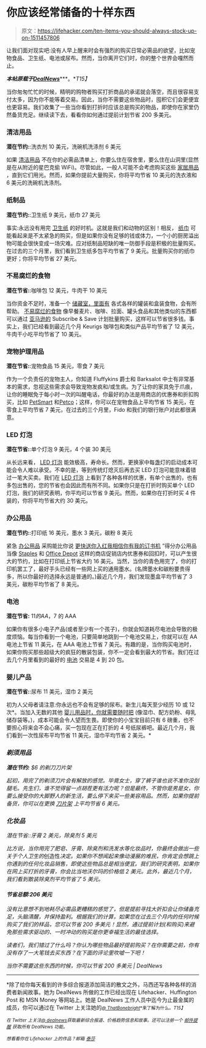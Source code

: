# 你应该经常储备的十样东西

> 原文：<https://lifehacker.com/ten-items-you-should-always-stock-up-on-1511457806>

让我们面对现实吧:没有人早上醒来时会有强烈的购买日常必需品的欲望，比如宠物食品、卫生纸、电池或尿布。然而，当你离开它们时，你的整个世界会嘎然而止。



***本帖原载于***[***DealNews***](http://dealnews.com/features/12-Items-You-Should-Buy-When-You-Dont-Need-Them/656656.html)***。**T15】*

当你匆匆忙忙的时候，精明的购物者购买打折商品的承诺就会落空，而且很容易支付太多，因为你不能等着交易。因此，当你不需要这些物品时，囤积它们会更便宜也更容易。我们收集了一些当你看到打折时应该总是购买的物品，即使你在家里仍然备货充足。继续读下去，看看你如何通过提前计划节省 200 多美元。

### 清洁用品

**潜在节约:**:洗衣剂 10 美元，洗碗机洗涤剂 6 美元

如果 [清洁用品](http://dealnews.com/c637/Home-Garden/Cleaning-Laundry-Supplies/) 不在你的必需品清单上，你要么住在宿舍里，要么住在山洞里(显然是在从附近的星巴克偷 WiFi)。尽管如此，一般人可能不会考虑购买这些 [家居用品](https://lifehacker.com/make-a-non-toxic-cleaning-kit-5309712) ，直到它们用光。然而，如果你提前大量购买，你将平均节省 10 美元的洗衣液和 6 美元的洗碗机洗涤剂。

### 纸制品

**潜在节约:**:卫生纸 9 美元，纸巾 27 美元

事实:永远没有用完 [卫生纸](http://dealnews.com/search.html?search=bath+tissue) 的好时机。这就是我们和动物的区别！相反， [纸巾](http://dealnews.com/search.html?search=paper+towels) 可能看起来是不太紧急的购买，但是如果你没有足够的钱或体力，一个小的厨房溢出物可能会很快变成一场灾难。应对纸制品短缺的唯一防御手段是积极的批量购买。在过去的三个月里，我们看到卫生纸多包平均节省了 9 美元。批量购买你的纸巾更好；你将平均节省 27 美元。

### 不易腐烂的食物

**潜在节省:**:咖啡包 12 美元，牛肉干 10 美元

当你资金不足时，准备一个 [储藏室，里面有](https://lifehacker.com/the-things-you-should-have-in-your-pantry-to-entertain-1481434716) 各式各样的罐装和盒装食物，会有所帮助。 [不易腐烂的食物](http://dealnews.com/c214/Home-Garden/Food-Drink/Groceries/) 像早餐麦片、咖啡、拉面、罐头食品和其他类似的东西都可以通过 [亚马逊的](http://dealnews.com/s313/Amazon/) Subscribe & Save 计划批量购买，这样可以节省很多钱。事实上，我们已经看到最近几个月 Keurigs 咖啡包和类似产品平均节省了 12 美元，牛肉干小吃平均节省了 10 美元。

### 宠物护理用品

**潜在节省:**:宠物食品 15 美元，零食 7 美元

作为一个负责任的宠物主人，你知道 Fluffykins 爵士和 Barksalot 中士有非常基本的需求，忽视这些需求会导致宠物发疯和/或生病。为了让你的家具免于爪痕，让你的睡眠免于每小时一次的叫醒电话，你最好的办法是用商店的优惠券和折扣购买，比如 [PetSmart](http://dealnews.com/s270/Pet-Smart/) 和[Petco](http://dealnews.com/s474/Petco/)；这样，你可以在宠物食品上平均节省 15 美元，在零食上平均节省 7 美元，在过去的三个月里，Fido 和我们的银行账户对此都很满意。

### LED 灯泡

**潜在节省:**:单个灯泡 9 美元，4 个装 30 美元

从长远来看， [LED 灯泡](http://dealnews.com/c641/Home-Garden/Decor/Lighting-Lamps-Fans/) 能效极高，寿命长。然而，更换家中每盏灯的启动成本可能会令人难以承受。不幸的是，等到传统灯熄灭后再去买 LED 灯泡可能意味着错过一笔大买卖。我们在 [LED 灯泡](https://lifehacker.com/when-should-you-not-use-a-energy-saving-cfl-bulb-5850546) 上看到了各种各样的优惠，有单个出售的，也有多包出售的，您的节省也会因此而有所不同。如果你只是在打折时购买单个 LED 灯泡，我们的研究表明，你平均可以节省 9 美元。然而，如果你在打折时买 4 件装的，你将平均节省大约 30 美元。

### 办公用品

**潜在节约:**:打印纸 16 美元，墨水 3 美元，碳粉 8 美元

紧急 [办公用品](http://dealnews.com/c182/Office-Supplies/) 采购能比你说 [更快送你入红我相信你有我的订书机](http://dealnews.com/lw/artclick.html?2,943953,4946457) ”得分办公用品当像 [Staples](http://dealnews.com/s274/Staples/) 和 [Office Depot](http://dealnews.com/s424/Office-Depot/) 这样的商店促销店内优惠券和回扣时，可以产生很大的节约，比如在打印纸上节省大约 16 美元。当然，当你的青色用完了，你的打印机罢工了，最好手头已经有一些网上买的通用墨水。(名牌墨水和碳粉要贵得多，所以你最好的选择永远是普通的。)最近几个月，我们发现墨盒平均节省了 3 美元，碳粉平均节省了 8 美元。

### 电池

**潜在节省:** $11 的 AA，$7 的 AAA

如果你有很多小电子产品(或者至少有一个孩子)，你就会知道耗尽电池会导致的极度烦恼。每当你看到一个电池，只要简单地跳到一个电池交易上，你就可以在 AA 电池上节省 11 美元，在 AAA 电池上节省 7 美元。有趣的是，当你购买电池时，如果你购买那些超级大的疯狂的散装包装，你不一定会看到最大的节省。我们在过去几个月里看到的最好的 [电池](https://lifehacker.com/are-rechargeable-batteries-really-cost-effective-921090147) 交易是 4 到 20 包。

### 婴儿产品

**潜在节省:**:尿布 11 美元，湿巾 2 美元

初为人父母者请注意:你永远也不会有足够的尿布。新生儿每天至少经历 10 或 12 次*。当加入无数的其他 [婴儿用品时，你就需要随时把](http://dealnews.com/c661/Home-Garden/Babies-Kids-Items/Diapers-Wipes/) (像湿巾、配方奶粉、母乳储存袋等。)，成本可能会令人望而生畏。即使你的小宝宝目前只有 6 磅重，也不要担心将来会不会心痛，买一包现在正在打折的 4 号纸尿裤吧。最近几个月，我们看到一次性尿布平均节省 11 美元，湿巾平均节省 2 美元。*

### *剃须用品*

***潜在节约:** $6 的剃刀刀片架*

*起初，用完了的剃须刀片会有解放的感觉。毕竟女士，穿了裤子谁也说不准你没刮腿毛。先生们，谁不觉得留一点胡茬更有活力呢？但是最终，不管你是男是女，你要么接受你的大脚野人的新生活，要么停下来买一些美容用品。然而，如果你提前备货，你可以在更换 [刀片架](https://lifehacker.com/learn-to-use-a-safety-razor-and-never-buy-overpriced-bl-493102040) 上平均节省 6 美元。*

### *化妆品*

*潜在节省::牙膏 2 美元，除臭剂 5 美元*

*比方说，当你用完了肥皂、牙膏、除臭剂和洗发水等化妆品时，你最终会做出一些关于个人卫生的*创造性*决定。如果你不想闻起来像动漫展的难民，你肯定会想跳上你遇到的任何化妆品销售，即使这些物品总是相当便宜。我们的研究表明，如果你在网上买打折的牙膏，你会比当地沃尔玛的价格低 2 美元。此外，最近几个月，我们看到散装除臭剂平均节省了 5 美元。*

#### *节省总额:206 美元*

*没有比意想不到地耗尽必需品更糟糕的感觉了，但是提前寻找大折扣会让你储备充足，头脑清醒，并保持盈利。根据我们的计算，如果您在过去三个月内的任何时候购买了我们的样品，您可以节省 200 多美元！显然，通过提前计划(和购买)来避免那些需求驱动的、一时冲动的购买是你更幸福生活的最佳选择。*

*读者们，我们错过了什么吗？你认为哪些物品最好提前购买？在你需要之前，你有没有存了一大笔钱去买东西？在下面的评论里吹嘘一下吧！*

*当你不需要这些东西的时候，你可以节省 200 多美元 | DealNews*

* * *

*除了给你每天看到的许多综合报道添加简洁的散文之外，马西还写各种各样的消费者新闻故事。她为 DealNews 所做的工作已经出现在 Lifehacker、Huffington Post 和 MSN Money 等网站上。她是 DealNews 工作人员中迄今为止最金属的成员，你可以通过在 Twitter 上关注她的[<small>*@ ThatBonebright*</small>](http://twitter.com/ThatBonebright)<small>*来了解为什么。*T15】</small>*

*<small>*在 Twitter 上关注*</small>[<small>*@ dealnews*</small>](http://twitter.com/dealnews)<small>*获取最新综合报道、价格趋势信息和故事。还可以注册一个*</small> [<small>*邮件提醒*</small>](https://dealnews.com/mydealnews/get-alert.html?c=485) <small>*获取所有 DealNews 功能。*</small>*

*<small>*想看看你在 Lifehacker 上的作品？邮箱*</small> [<small>*泰莎*</small>](https://mail.google.com/mail/?view=cm&fs=1&tf=1&to=tessa@lifehacker.com)*